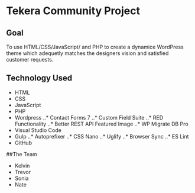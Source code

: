 # Tekera Community Project
## Goal
To use HTML/CSS/JavaScript/ and PHP to create a dynamice WordPress theme which adequetly matches the designers vision and satisfied customer requests.

## Technology Used
* HTML
* CSS
* JavaScript
* PHP
* Wordpress
..* Contact Forms 7
..* Custom Field Suite
..* RED Functionality
..* Better REST API Featured Image
..* WP Migrate DB Pro
* Visual Studio Code
* Gulp
..* Autoprefixer
..* CSS Nano
..* Uglify
..* Browser Sync
..* ES Lint
* GitHub

##The Team
* Kelvin
* Trevor
* Sonia
* Nate
